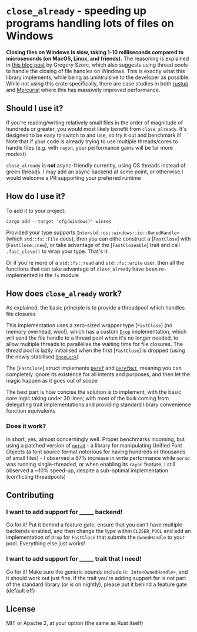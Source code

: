 # `close_already` - speeding up programs handling lots of files on Windows

**Closing files on Windows is slow, taking 1-10 milliseconds compared to microseconds (on MacOS, Linux, and friends).**
The reasoning is explained in [this blog post](https://gregoryszorc.com/blog/2021/04/06/surprisingly-slow/) by Gregory Szorc, which also suggests using thread pools to handle the closing of file handles on Windows.
This is exactly what this library implements, while being as unintruisive to the developer as possible.
While not using this crate specifically, there are case studies in both [rustup](https://github.com/rust-lang/rustup/pull/1850) and [Mercurial](https://repo.mercurial-scm.org/hg/rev/2fdbf22a1b63f7b4c94393dbf45ad417da257fe0) where this has massively improved performance.

## Should I use it?

If you're reading/writing relatively small files in the order of magnitude of hundreds or greater, you would most likely benefit from `close_already`.
It's designed to be easy to switch to and use, so try it out and benchmark it!
Note that if your code is already trying to use multiple threads/cores to handle files (e.g. with `rayon`, your performance gains will be far more modest)

`close_already` is **not** async-friendly currently, using OS threads instead of green threads.
I may add an async backend at some point, or otherwise I would welcome a PR supporting your preferred runtime

## How do I use it?

To add it to your project:

```shell
cargo add --target 'cfg(windows)' winres
```

Provided your type supports `Into<std::os::windows::io::OwnedHandle>` (which `std::fs::File` does), then you can eithe construct a [`FastClose`] with [`FastClose::new`], or take advantage of the [`FastCloseable`] trait and call `.fast_close()` to wrap your type.
That's it.

Or if you're more of a `std::fs::read` and `std::fs::write` user, then all the functions that can take advantage of `close_already` have been re-implemented in the `fs` module

## How does `close_already` work?

As explained, the basic principle is to provide a threadpool which handles file closures

This implementation uses a zero-sized wrapper type [`FastClose`] (no memory overhead, woo!), which has a custom [`Drop`](https://doc.rust-lang.org/std/ops/trait.Drop.html) implementation, which will send the file handle to a thread pool when it's no longer needed, to allow multiple threads to parallelise the waiting time for file closures.
The thread pool is lazily initialised when the first [`FastClose`] is dropped (using the newly stabilised [`OnceLock`](https://doc.rust-lang.org/std/sync/struct.OnceLock.html))

The [`FastClose`] struct implements [`Deref`](https://doc.rust-lang.org/std/ops/trait.Deref.html) and [`DerefMut`](https://doc.rust-lang.org/std/ops/trait.DerefMut.html), meaning you can completely ignore its existence for all intents and purposes, and then let the magic happen as it goes out of scope

The best part is how concise the solution is to implement, with the basic core logic taking under 30 lines; with most of the bulk coming from delegating trait implementations and providing standard library convenience function equivalents

### Does it work?

In short, yes, almost concerningly well.
Proper benchmarks incoming, but using a patched version of [`norad`](https://github.com/linebender/norad) - a library for manipulating Unified Font Objects (a font source format notorious for having hundreds or thousands of small files) - I observed a 67% increase in write performance while `norad` was running single-threaded, or when enabling its `rayon` feature, I still observed a ~10% speed-up, despite a sub-optimal implementation (conflicting threadpools)

## Contributing

### I want to add support for _____ backend!

Go for it!
Put it behind a feature gate, ensure that you can't have multiple backends enabled, and then change the type within `CLOSER_POOL` and add an implementation of `Drop` for `FastClose` that submits the `OwnedHandle` to your pool.
Everything else just works!

### I want to add support for _____ trait that I need!

Go for it!
Make sure the generic bounds include `H: Into<OwnedHandle>`, and it should work out just fine.
If the trait you're adding support for is not part of the standard library (or is on nightly), please put it behind a feature gate (default off)

## License

MIT or Apache 2, at your option (the same as Rust itself)
